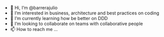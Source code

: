 - 👋 Hi, I’m @barrerajulio
- 👀 I’m interested in business, architecture and best practices on coding
- 🌱 I’m currently learning how be better on DDD
- 💞️ I’m looking to collaborate on teams with collaborative people
- 📫 How to reach me ...

<!---
barrerajuliopulpo/barrerajuliopulpo is a ✨ special ✨ repository because its `README.md` (this file) appears on your GitHub profile.
You can click the Preview link to take a look at your changes.
--->
